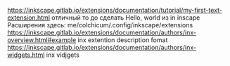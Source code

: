 https://inkscape.gitlab.io/extensions/documentation/tutorial/my-first-text-extension.html отличный то до
сделать Hello, world из in inscape
Расширения здесь: me/colchicum/.config/inkscape/extensions
https://inkscape.gitlab.io/extensions/documentation/authors/inx-overview.html#example inx extention description fomat
https://inkscape.gitlab.io/extensions/documentation/authors/inx-widgets.html inx vidjgets
